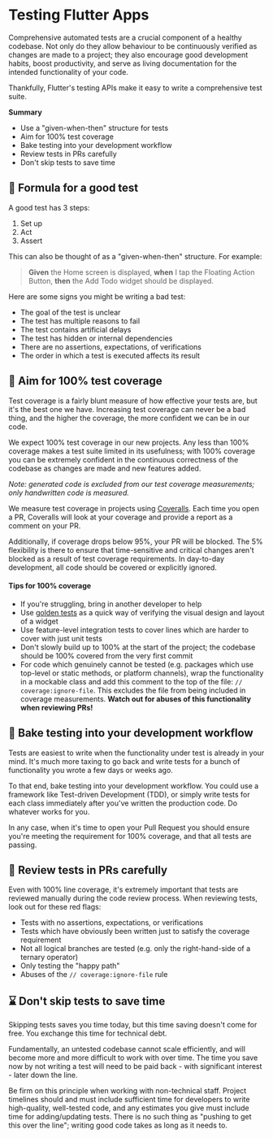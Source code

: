 # Testing Flutter Apps

Comprehensive automated tests are a crucial component of a healthy codebase. Not only do they allow behaviour to be continuously verified as changes are made to a project; they also encourage good development habits, boost productivity, and serve as living documentation for the intended functionality of your code.

Thankfully, Flutter's testing APIs make it easy to write a comprehensive test suite.

**Summary**

- Use a "given-when-then" structure for tests
- Aim for 100% test coverage
- Bake testing into your development workflow
- Review tests in PRs carefully
- Don't skip tests to save time

## 🧪 Formula for a good test

A good test has 3 steps:

1. Set up
2. Act
3. Assert

This can also be thought of as a "given-when-then" structure. For example:

> **Given** the Home screen is displayed, **when** I tap the Floating Action Button, **then** the Add Todo widget should be displayed.

Here are some signs you might be writing a bad test:

- The goal of the test is unclear
- The test has multiple reasons to fail
- The test contains artificial delays
- The test has hidden or internal dependencies
- There are no assertions, expectations, of verifications
- The order in which a test is executed affects its result

## 💯 Aim for 100% test coverage

Test coverage is a fairly blunt measure of how effective your tests are, but it's the best one we have. Increasing test coverage can never be a bad thing, and the higher the coverage, the more confident we can be in our code.

We expect 100% test coverage in our new projects. Any less than 100% coverage makes a test suite limited in its usefulness; with 100% coverage you can be extremely confident in the continuous correctness of the codebase as changes are made and new features added.

_Note: generated code is excluded from our test coverage measurements; only handwritten code is measured._

We measure test coverage in projects using [Coveralls](https://coveralls.io). Each time you open a PR, Coveralls will look at your coverage and provide a report as a comment on your PR.

Additionally, if coverage drops below 95%, your PR will be blocked. The 5% flexibility is there to ensure that time-sensitive and critical changes aren't blocked as a result of test coverage requirements. In day-to-day development, all code should be covered or explicitly ignored.

#### Tips for 100% coverage

- If you're struggling, bring in another developer to help
- Use [golden tests](https://api.flutter.dev/flutter/flutter_test/matchesGoldenFile.html) as a quick way of verifying the visual design and layout of a widget
- Use feature-level integration tests to cover lines which are harder to cover with just unit tests
- Don't slowly build up to 100% at the start of the project; the codebase should be 100% covered from the very first commit
- For code which genuinely cannot be tested (e.g. packages which use top-level or static methods, or platform channels), wrap the functionality in a mockable class and add this comment to the top of the file: `// coverage:ignore-file`. This excludes the file from being included in coverage measurements. **Watch out for abuses of this functionality when reviewing PRs!**

## 🧁 Bake testing into your development workflow

Tests are easiest to write when the functionality under test is already in your mind. It's much more taxing to go back and write tests for a bunch of functionality you wrote a few days or weeks ago.

To that end, bake testing into your development workflow. You could use a framework like Test-driven Development (TDD), or simply write tests for each class immediately after you've written the production code. Do whatever works for you.

In any case, when it's time to open your Pull Request you should ensure you're meeting the requirement for 100% coverage, and that all tests are passing.

## 🔬 Review tests in PRs carefully

Even with 100% line coverage, it's extremely important that tests are reviewed manually during the code review process. When reviewing tests, look out for these red flags:

- Tests with no assertions, expectations, or verifications
- Tests which have obviously been written just to satisfy the coverage requirement
- Not all logical branches are tested (e.g. only the right-hand-side of a ternary operator)
- Only testing the "happy path"
- Abuses of the `// coverage:ignore-file` rule

## ⌛ Don't skip tests to save time

Skipping tests saves you time today, but this time saving doesn't come for free. You exchange this time for technical debt.

Fundamentally, an untested codebase cannot scale efficiently, and will become more and more difficult to work with over time. The time you save now by not writing a test will need to be paid back - with significant interest - later down the line.

Be firm on this principle when working with non-technical staff. Project timelines should and must include sufficient time for developers to write high-quality, well-tested code, and any estimates you give must include time for adding/updating tests. There is no such thing as "pushing to get this over the line"; writing good code takes as long as it needs to.
